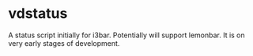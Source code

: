 vdstatus
========

A status script initially for i3bar. Potentially will support lemonbar. It is on very early stages of development.
